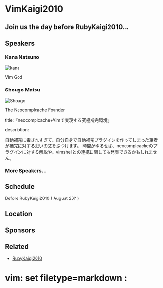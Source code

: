 # VimKaigi2010

## Join us the day before RubyKaigi2010...

## Speakers

### Kana Natsuno

![kana](http://t3.gstatic.com/images?q=tbn:uQhv2VUQR53FTM:http://www.facebook.com/profile/pic.php%3Fuid%3DAAAAAQAQL3NG-fmaEolG9MdWzpBstQAAAAqM3H6ilGmYpwCddjosKt4_)

Vim God

### Shougo Matsu

![Shougo](http://a3.twimg.com/profile_images/72423295/dragoon_big.png)

The Neocomplcache Founder

title:「neocomplcache+Vimで実現する究極補完環境」

description:

自動補完に毒されすぎて、自分自身で自動補完プラグインを作ってしまった筆者が補完に対する思いの丈をぶつけます。
時間がゆるせば、neocomplcacheのプラグインに対する解説や、vimshellとの連携に関しても発表できるかもしれません。

### More Speakers...

## Schedule

Before RubyKaigi2010 ( August 26? )

## Location

## Sponsors

## Related

- [RubyKaigi2010](http://rubykaigi.org/2010/)

# vim: set filetype=markdown :
